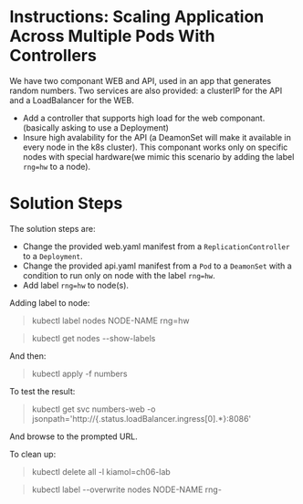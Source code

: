 # Instructions: Scaling Application Across Multiple Pods With Controllers

We have two componant WEB and API, used in an app that generates random numbers. Two services are also provided: a clusterIP for the API and a LoadBalancer for the WEB.
 - Add a controller that supports high load for the web componant. (basically asking to use a Deployment)
 - Insure high avalability for the API (a DeamonSet will make it available in every node in the k8s cluster). This componant works only on specific nodes with special hardware(we mimic this scenario by adding the label `rng=hw` to a node). 



# Solution Steps

The solution steps are:
 - Change the provided web.yaml manifest from a `ReplicationController` to a `Deployment`.
 - Change the provided api.yaml manifest from a `Pod` to a `DeamonSet` with a condition to run only on node with the label `rng=hw`.
 - Add label `rng=hw` to node(s).

Adding label to node:
> kubectl label nodes NODE-NAME rng=hw


> kubectl get nodes --show-labels

And then:

> kubectl apply -f numbers

To test the result:

> kubectl get svc numbers-web -o jsonpath='http://{.status.loadBalancer.ingress[0].*}:8086'

And browse to the prompted URL.

To clean up:

> kubectl delete all -l kiamol=ch06-lab

> kubectl label --overwrite nodes NODE-NAME rng-
